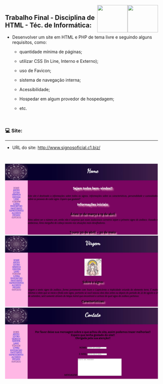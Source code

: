 <img align="right" height="90" width="100" src="https://cdn.jsdelivr.net/gh/devicons/devicon/icons/html5/html5-original.svg" />

<img align="right" height="90" width="100" src="https://cdn.jsdelivr.net/gh/devicons/devicon/icons/php/php-original.svg" />

## Trabalho Final - Disciplina de HTML - Téc. de Informática:

* Desenvolver um site em HTML e PHP de tema livre e seguindo alguns requisitos, como:
  *  quantidade mínima de páginas;

  * utilizar CSS (In Line, Interno e Externo);

  * uso de Favicon;

  * sistema de navegação interna;

  * Acessibilidade;

  * Hospedar em algum provedor de hospedagem;

  * etc.

    ​


### :computer: ​Site:

---------

* URL do site: http://www.signosoficial.c1.biz/

  ​

<img src="https://github.com/Feruaro/site-disciplina-html/blob/master/imagem/home.jpg"/>

<img src="https://github.com/Feruaro/site-disciplina-html/blob/master/imagem/pag6.jpg"/>

<img src="https://github.com/Feruaro/site-disciplina-html/blob/master/imagem/contato.jpg"/>